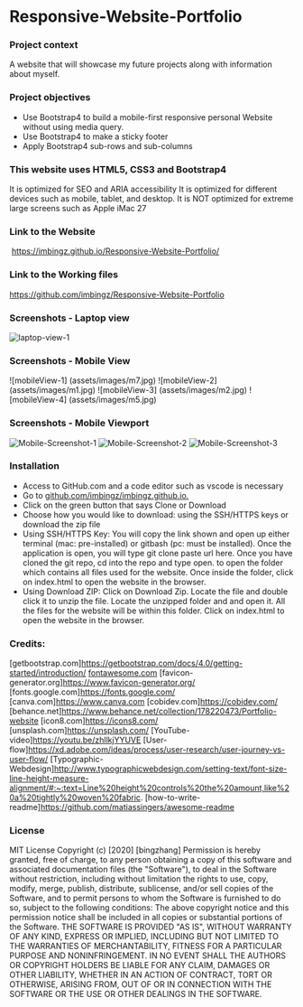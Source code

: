 # Responsive-Website-Portfolio

### Project context
A website that will showcase my future projects along with information about myself.

### Project objectives
 * Use Bootstrap4 to build a mobile-first responsive personal Website without using media query. 
 * Use Bootstrap4 to make a sticky footer 
 * Apply Bootstrap4 sub-rows and sub-columns 


### This website uses HTML5, CSS3 and Bootstrap4
It is optimized for SEO and ARIA accessibility 
It is optimized for different devices such as mobile, tablet, and desktop.
It is NOT optimized for extreme large screens such as Apple iMac 27

### Link to the Website
 https://imbingz.github.io/Responsive-Website-Portfolio/

### Link to the Working files 
https://github.com/imbingz/Responsive-Website-Portfolio

### Screenshots - Laptop view 
![laptop-view-1](./assets/images/s1.jpg)

### Screenshots - Mobile View
![mobileView-1] (assets/images/m7.jpg)
![mobileView-2] (assets/images/m1.jpg)
![mobileView-3] (assets/images/m2.jpg)
![mobileView-4] (assets/images/m5.jpg)


### Screenshots - Mobile Viewport
![Mobile-Screenshot-1](screenshots/Screenshot1.png)
![Mobile-Screenshot-2](screenshots/screenshot2.png)
![Mobile-Screenshot-3](screenshots/screenshot3.png)

### Installation
* Access to GitHub.com and a code editor such as vscode is necessary
* Go to [github.com/imbingz/imbingz.github.io.](https://github.com/imbingz/Responsive-Website-Portfolio)
* Click on the green button that says Clone or Download
* Choose how you would like to download: using the SSH/HTTPS keys or download the zip file
* Using SSH/HTTPS Key: You will copy the link shown and open up either terminal (mac: pre-installed) or gitbash (pc: must be installed). Once the application is open, you will type git clone paste url here. Once you have cloned the git repo, cd into the repo and type open. to open the folder which contains all files used for the website. Once inside the folder, click on index.html to open the website in the browser.
* Using Download ZIP: Click on Download Zip. Locate the file and double click it to unzip the file. Locate the unzipped folder and and open it. All the files for the website will be within this folder. Click on index.html to open the website in the browser.



### Credits:
[getbootstrap.com]https://getbootstrap.com/docs/4.0/getting-started/introduction/
[fontawesome.com](https://fontawesome.com/v4.7.0/get-started/)
[favicon-generator.org]https://www.favicon-generator.org/
[fonts.google.com]https://fonts.google.com/
[canva.com]https://www.canva.com
[cobidev.com]https://cobidev.com/
[behance.net]https://www.behance.net/collection/178220473/Portfolio-website
[icon8.com]https://icons8.com/
[unsplash.com]https://unsplash.com/
[YouTube-video]https://youtu.be/zhllkjYYUVE
[User-flow]https://xd.adobe.com/ideas/process/user-research/user-journey-vs-user-flow/
[Typographic-Webdesign]http://www.typographicwebdesign.com/setting-text/font-size-line-height-measure-alignment/#:~:text=Line%20height%20controls%20the%20amount,like%20a%20tightly%20woven%20fabric.
[how-to-write-readme]https://github.com/matiassingers/awesome-readme


### License
MIT License
Copyright (c) [2020] [bingzhang]
Permission is hereby granted, free of charge, to any person obtaining a copy of this software and associated documentation files (the "Software"), to deal in the Software without restriction, including without limitation the rights to use, copy, modify, merge, publish, distribute, sublicense, and/or sell copies of the Software, and to permit persons to whom the Software is furnished to do so, subject to the following conditions:
The above copyright notice and this permission notice shall be included in all copies or substantial portions of the Software.
THE SOFTWARE IS PROVIDED "AS IS", WITHOUT WARRANTY OF ANY KIND, EXPRESS OR IMPLIED, INCLUDING BUT NOT LIMITED TO THE WARRANTIES OF MERCHANTABILITY, FITNESS FOR A PARTICULAR PURPOSE AND NONINFRINGEMENT. IN NO EVENT SHALL THE AUTHORS OR COPYRIGHT HOLDERS BE LIABLE FOR ANY CLAIM, DAMAGES OR OTHER LIABILITY, WHETHER IN AN ACTION OF CONTRACT, TORT OR OTHERWISE, ARISING FROM, OUT OF OR IN CONNECTION WITH THE SOFTWARE OR THE USE OR OTHER DEALINGS IN THE SOFTWARE.

